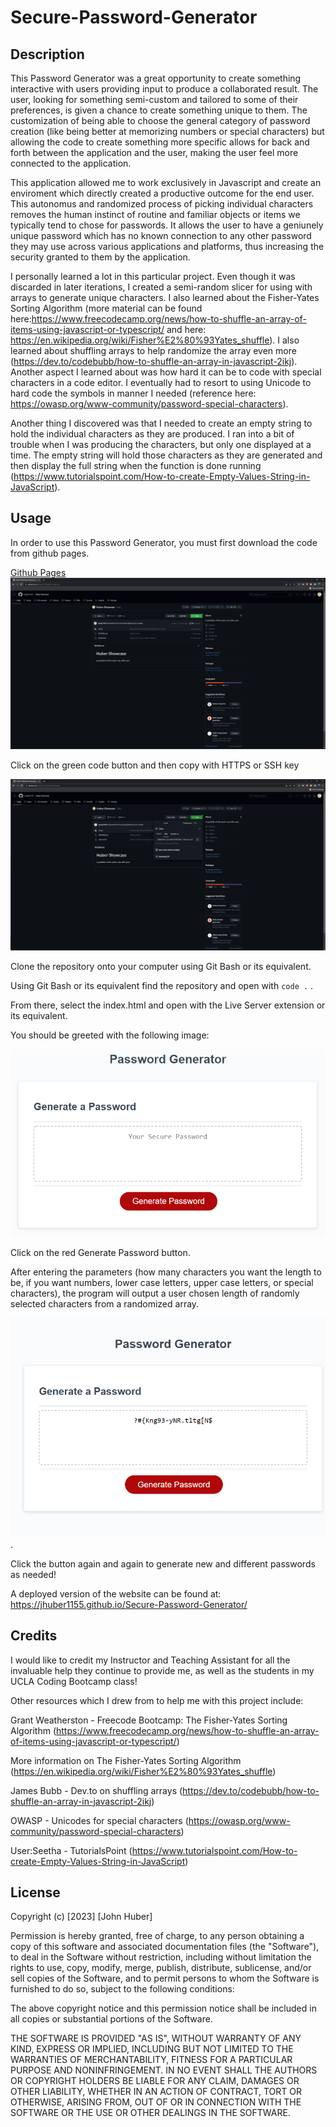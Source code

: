 # Secure-Password-Generator

## Description

This Password Generator was a great opportunity to create something interactive with users providing input to produce a collaborated result. The user, looking for something semi-custom and tailored to some of their preferences, is given a chance to create something unique to them. The customization of being able to choose the general category of password creation (like being better at memorizing numbers or special characters) but allowing the code to create something more specific allows for back and forth between the application and the user, making the user feel more connected to the application.

This application allowed me to work exclusively in Javascript and create an enviroment which directly created a productive outcome for the end user. This autonomus and randomized process of picking individual characters removes the human instinct of routine and familiar objects or items we typically tend to chose for passwords. It allows the user to have a geniunely unique password which has no known connection to any other password they may use across various applications and platforms, thus increasing the security granted to them by the application.

I personally learned a lot in this particular project. Even though it was discarded in later iterations, I created a semi-random slicer for using with arrays to generate unique characters. I also learned about the Fisher-Yates Sorting Algorithm (more material can be found here:https://www.freecodecamp.org/news/how-to-shuffle-an-array-of-items-using-javascript-or-typescript/  and here: https://en.wikipedia.org/wiki/Fisher%E2%80%93Yates_shuffle). I also learned about shuffling arrays to help randomize the array even more (https://dev.to/codebubb/how-to-shuffle-an-array-in-javascript-2ikj). Another aspect I learned about was how hard it can be to code with special characters in a code editor. I eventually had to resort to using Unicode to hard code the symbols in manner I needed (reference here: https://owasp.org/www-community/password-special-characters).

Another thing I discovered was that I needed to create an empty string to hold the individual characters as they are produced. I ran into a bit of trouble when I was producing the characters, but only one displayed at a time. The empty string will hold those characters as they are generated and then display the full string when the function is done running (https://www.tutorialspoint.com/How-to-create-Empty-Values-String-in-JavaScript).

## Usage

In order to use this Password Generator, you must first download the code from github pages.

[Github Pages](www.github.com)
![Github Pages](./Assets/GithubPages.png)

Click on the green code button and then copy with HTTPS or SSH key

![Github Code](./Assets/GithubCode.png)

Clone the repository onto your computer using Git Bash or its equivalent.

Using Git Bash or its equivalent find the repository and open with `code .` .

From there, select the index.html and open with the Live Server extension or its equivalent.

You should be greeted with the following image:

![Blank Password](./Assets/03-javascript-homework-demo.png)

Click on the red Generate Password button.

After entering the parameters (how many characters you want the length to be, if you want numbers, lower case letters, upper case letters, or special characters), the program will output a user chosen length of randomly selected characters from a randomized array.

![Generated Password](./Assets/Screenshot%20(15).png).

Click the button again and again to generate new and different passwords as needed!

A deployed version of the website can be found at: https://jhuber1155.github.io/Secure-Password-Generator/

## Credits

I would like to credit my Instructor and Teaching Assistant for all the invaluable help they continue to provide me, as well as the students in my UCLA Coding Bootcamp class!

Other resources which I drew from to help me with this project include:

Grant Weatherston - Freecode Bootcamp: The Fisher-Yates Sorting Algorithm (https://www.freecodecamp.org/news/how-to-shuffle-an-array-of-items-using-javascript-or-typescript/)

More information on The Fisher-Yates Sorting Algorithm (https://en.wikipedia.org/wiki/Fisher%E2%80%93Yates_shuffle)

James Bubb - Dev.to on shuffling arrays (https://dev.to/codebubb/how-to-shuffle-an-array-in-javascript-2ikj)

OWASP - Unicodes for special characters (https://owasp.org/www-community/password-special-characters)

User:Seetha - TutorialsPoint (https://www.tutorialspoint.com/How-to-create-Empty-Values-String-in-JavaScript)

## License

Copyright (c) [2023] [John Huber]

Permission is hereby granted, free of charge, to any person obtaining a copy of this software and associated documentation files (the "Software"), to deal in the Software without restriction, including without limitation the rights to use, copy, modify, merge, publish, distribute, sublicense, and/or sell copies of the Software, and to permit persons to whom the Software is furnished to do so, subject to the following conditions:

The above copyright notice and this permission notice shall be included in all copies or substantial portions of the Software.

THE SOFTWARE IS PROVIDED "AS IS", WITHOUT WARRANTY OF ANY KIND, EXPRESS OR IMPLIED, INCLUDING BUT NOT LIMITED TO THE WARRANTIES OF MERCHANTABILITY, FITNESS FOR A PARTICULAR PURPOSE AND NONINFRINGEMENT. IN NO EVENT SHALL THE AUTHORS OR COPYRIGHT HOLDERS BE LIABLE FOR ANY CLAIM, DAMAGES OR OTHER LIABILITY, WHETHER IN AN ACTION OF CONTRACT, TORT OR OTHERWISE, ARISING FROM, OUT OF OR IN CONNECTION WITH THE SOFTWARE OR THE USE OR OTHER DEALINGS IN THE SOFTWARE.